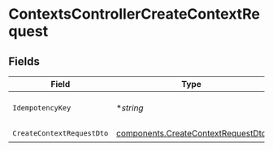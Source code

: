 # ContextsControllerCreateContextRequest


## Fields

| Field                                                                                    | Type                                                                                     | Required                                                                                 | Description                                                                              |
| ---------------------------------------------------------------------------------------- | ---------------------------------------------------------------------------------------- | ---------------------------------------------------------------------------------------- | ---------------------------------------------------------------------------------------- |
| `IdempotencyKey`                                                                         | **string*                                                                                | :heavy_minus_sign:                                                                       | A header for idempotency purposes                                                        |
| `CreateContextRequestDto`                                                                | [components.CreateContextRequestDto](../../models/components/createcontextrequestdto.md) | :heavy_check_mark:                                                                       | N/A                                                                                      |